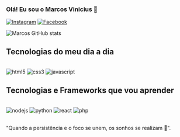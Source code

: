 ### Olá! Eu sou o Marcos Vinicius 👋

[![Instagram](https://img.shields.io/badge/Instagram-E4405F?style=for-the-badge&logo=instagram&logoColor=white)](https://www.instagram.com/marcs_vs/)
[![Facebook](https://img.shields.io/badge/Facebook-1877F2?style=for-the-badge&logo=facebook&logoColor=white)](https://www.facebook.com/marcosvinicius.saccomori/?locale=pt_BR)


![Marcos GitHub stats](https://github-readme-stats.vercel.app/api?username=marcossaccomori&show_icons=true&theme=dark)


## Tecnologias do meu dia a dia

<div style="display: inline_block"><br/>
    <img alt="html5" src="https://img.shields.io/badge/HTML5-E34F26?style=for-the-badge&logo=html5&logoColor=white"/>
    <img alt="css3" src="https://img.shields.io/badge/CSS3-1572B6?style=for-the-badge&logo=css3&logoColor=white"/>
    <img alt="javascript" src="https://img.shields.io/badge/JavaScript-323330?style=for-the-badge&logo=javascript&logoColor=F7DF1E"/>
</div>

## Tecnologias e Frameworks que vou aprender

<div style="display: inline_block"><br/>
    <img alt="nodejs" src="https://img.shields.io/badge/Node.js-43853D?style=for-the-badge&logo=node.js&logoColor=white"/>
    <img alt="python" src="https://img.shields.io/badge/Python-14354C?style=for-the-badge&logo=python&logoColor=white"/>
    <img alt="react" src="https://img.shields.io/badge/React-20232A?style=for-the-badge&logo=react&logoColor=61DAFB"/>
    <img alt="php" src="https://img.shields.io/badge/PHP-777BB4?style=for-the-badge&logo=php&logoColor=white"/>
</div><br/>

"Quando a persistência e o foco se unem, os sonhos se realizam 🍃".
